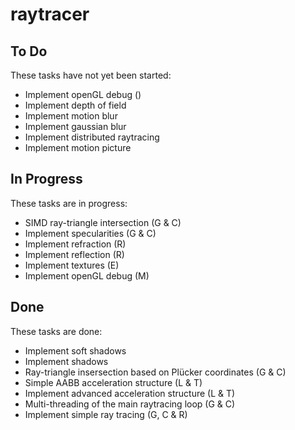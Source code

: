 # raytracer

## To Do

These tasks have not yet been started:
* Implement openGL debug ()
* Implement depth of field
* Implement motion blur
* Implement gaussian blur
* Implement distributed raytracing
* Implement motion picture

## In Progress

These tasks are in progress:
* SIMD ray-triangle intersection (G & C)
* Implement specularities (G & C)
* Implement refraction (R)
* Implement reflection (R)
* Implement textures (E)
* Implement openGL debug (M)

## Done

These tasks are done:

* Implement soft shadows
* Implement shadows
* Ray-triangle insersection based on Plücker coordinates  (G & C)
* Simple AABB acceleration structure (L & T)
* Implement advanced acceleration structure (L & T)
* Multi-threading of the main raytracing loop (G & C)
* Implement simple ray tracing (G, C & R)
